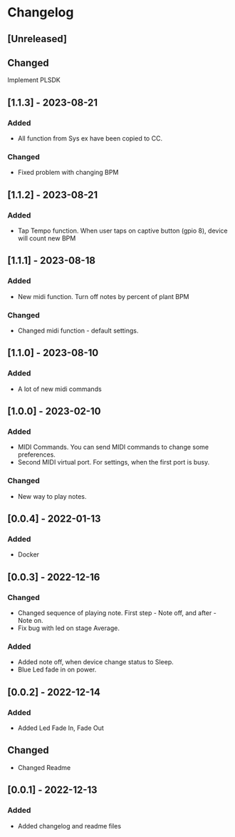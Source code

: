 # Changelog

## [Unreleased]

## Changed

Implement PLSDK

## [1.1.3] - 2023-08-21

### Added
- All function from Sys ex have been copied to CC.

### Changed
- Fixed problem with changing BPM

## [1.1.2] - 2023-08-21

### Added
- Tap Tempo function. When user taps on captive button (gpio 8), device will count new BPM

## [1.1.1] - 2023-08-18

### Added
- New midi function. Turn off notes by percent of plant BPM

### Changed
- Changed midi function - default settings.

## [1.1.0] - 2023-08-10

### Added
- A lot of new midi commands

## [1.0.0] - 2023-02-10

### Added
- MIDI Commands. You can send MIDI commands to change some preferences.
- Second MIDI virtual port. For settings, when the first port is busy.

### Changed
- New way to play notes. 

## [0.0.4] - 2022-01-13

### Added
- Docker

## [0.0.3] - 2022-12-16

### Changed

- Changed sequence of playing note. First step - Note off, and after - Note on.
- Fix bug with led on stage Average.

### Added

- Added note off, when device change status to Sleep.
- Blue Led fade in on power.

## [0.0.2] - 2022-12-14

### Added

- Added Led Fade In, Fade Out

## Changed

- Changed Readme

## [0.0.1] - 2022-12-13

### Added

- Added changelog and readme files



